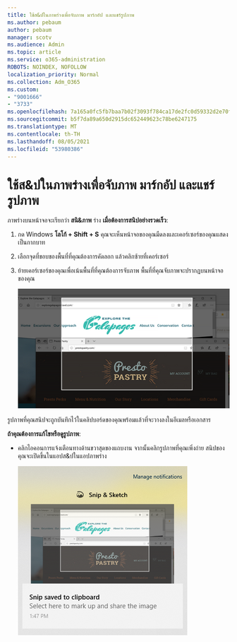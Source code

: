 ```yaml
---
title: ใช้ส&ปในภาพร่างเพื่อจับภาพ มาร์กอัป และแชร์รูปภาพ
ms.author: pebaum
author: pebaum
manager: scotv
ms.audience: Admin
ms.topic: article
ms.service: o365-administration
ROBOTS: NOINDEX, NOFOLLOW
localization_priority: Normal
ms.collection: Adm_O365
ms.custom:
- "9001666"
- "3733"
ms.openlocfilehash: 7a165a0fc5fb7baa7b02f3093f784ca17de2fc0d59332d2e70fb0f507bfeb221
ms.sourcegitcommit: b5f7da89a650d2915dc652449623c78be6247175
ms.translationtype: MT
ms.contentlocale: th-TH
ms.lasthandoff: 08/05/2021
ms.locfileid: "53980386"
---
```

# <a name="use-snip--sketch-to-capture-mark-up-and-share-images"></a>ใช้ส&ปในภาพร่างเพื่อจับภาพ มาร์กอัป และแชร์รูปภาพ

ภาพร่างบนหน้าจอจะเรียกว่า **สนิ&ภาพ** ร่าง **เมื่อต้องการสนิปอย่างรวดเร็ว**:

1. กด Windows **โลโก้ + Shift + S** คุณจะเห็นหน้าจอของคุณมืดลงและเคอร์เซอร์ของคุณแสดงเป็นกากบาท 

2. เลือกจุดที่ขอบของพื้นที่ที่คุณต้องการคัดลอก แล้วคลิกซ้ายที่เคอร์เซอร์ 

3. ย้ายเคอร์เซอร์ของคุณเพื่อเน้นพื้นที่ที่คุณต้องการจับภาพ พื้นที่ที่คุณจับภาพจะปรากฏบนหน้าจอของคุณ

   ![รูปของส่วนที่เลือกที่เน้น](media/snipone.png)

รูปภาพที่คุณสนิปจะถูกบันทึกไว้ในคลิปบอร์ดของคุณพร้อมแล้วที่จะวางลงในอีเมลหรือเอกสาร 

**ถ้าคุณต้องการแก้ไขหรือดูรูปภาพ**: 

- คลิกไอคอนการแจ้งเตือนทางด้านขวาสุดของแถบงาน จากนั้นคลิกรูปภาพที่คุณเพิ่งถ่าย สนิปของคุณจะเปิดขึ้นในแอปส&ปในแอปภาพร่าง

   ![รูปภาพที่แสดงในแอปสนิป](media/sniptwo.png)

